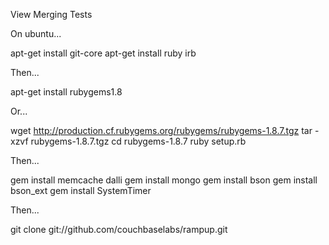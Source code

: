 View Merging Tests

On ubuntu...

  apt-get install git-core
  apt-get install ruby irb

Then...

  apt-get install rubygems1.8

Or...

  wget http://production.cf.rubygems.org/rubygems/rubygems-1.8.7.tgz
  tar -xzvf rubygems-1.8.7.tgz
  cd rubygems-1.8.7
  ruby setup.rb

Then...

  gem install memcache dalli
  gem install mongo
  gem install bson
  gem install bson_ext
  gem install SystemTimer

Then...

  git clone git://github.com/couchbaselabs/rampup.git



